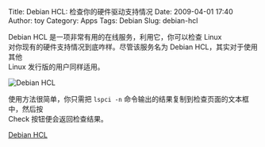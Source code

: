 Title: Debian HCL: 检查你的硬件驱动支持情况
Date: 2009-04-01 17:40
Author: toy
Category: Apps
Tags: Debian
Slug: debian-hcl

Debian HCL 是一项非常有用的在线服务，利用它，你可以检查 Linux  
对你现有的硬件支持情况到底咋样。尽管该服务名为 Debian
HCL，其实对于使用其他  
Linux 发行版的用户同样适用。

![Debian HCL](http://i.linuxtoy.org/images/2009/04/check-driver.png)

使用方法很简单，你只需把 `lspci -n`
命令输出的结果复制到检查页面的文本框中，然后按  
Check 按钮便会返回检查结果。

[Debian HCL](http://kmuto.jp/debian/hcl/)
